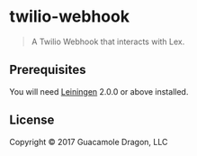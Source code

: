 # twilio-webhook
> A Twilio Webhook that interacts with Lex.

## Prerequisites

You will need [Leiningen][] 2.0.0 or above installed.

[leiningen]: https://github.com/technomancy/leiningen

## License

Copyright © 2017 Guacamole Dragon, LLC
